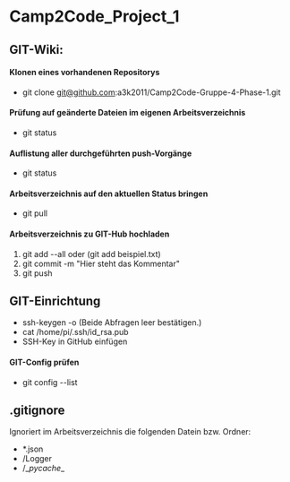 # Camp2Code_Project_1

## GIT-Wiki:
#### Klonen eines vorhandenen Repositorys
* git clone git@github.com:a3k2011/Camp2Code-Gruppe-4-Phase-1.git

#### Prüfung auf geänderte Dateien im eigenen Arbeitsverzeichnis
* git status

#### Auflistung aller durchgeführten push-Vorgänge
* git status

#### Arbeitsverzeichnis auf den aktuellen Status bringen
* git pull

#### Arbeitsverzeichnis zu GIT-Hub hochladen
1. git add --all oder (git add beispiel.txt)
2. git commit -m "Hier steht das Kommentar"
3. git push

## GIT-Einrichtung
* ssh-keygen -o (Beide Abfragen leer bestätigen.)
* cat /home/pi/.ssh/id_rsa.pub
* SSH-Key in GitHub einfügen

#### GIT-Config prüfen
* git config --list

## .gitignore
Ignoriert im Arbeitsverzeichnis die folgenden Datein bzw. Ordner:
* \*.json
* /Logger
* /\__pycache__

